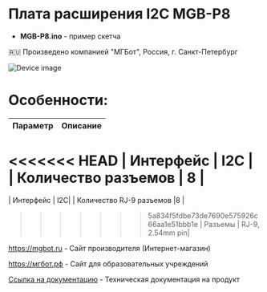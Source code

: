 # Плата расширения I2C MGB-P8

- **MGB-P8.ino** - пример скетча

🇷🇺 Произведено компанией "МГБот", Россия, г. Санкт-Петербург

![Device image](https://books.mgbot.ru/images/MGB-P8.PNG)

# Особенности:

| Параметр    | Описание |
| ----------- | -----------|
<<<<<<< HEAD
| Интерфейс   | I2C |
| Количество разъемов      | 8 |
=======
| Интерфейс   | I2C|
| Количество RJ-9 разъемов       |8 |
>>>>>>> 5a834f5fdbe73de7690e575926c66aa1e51bbb1e
| Разъемы     | RJ-9, 2.54mm pin|

https://mgbot.ru  - Сайт производителя (Интернет-магазин)

https://мгбот.рф  - Сайт для образовательных учреждений

[Ссылка на документацию](https://books.mgbot.ru/devices/MGB-P8.pdf) - Техническая документация на продукт
